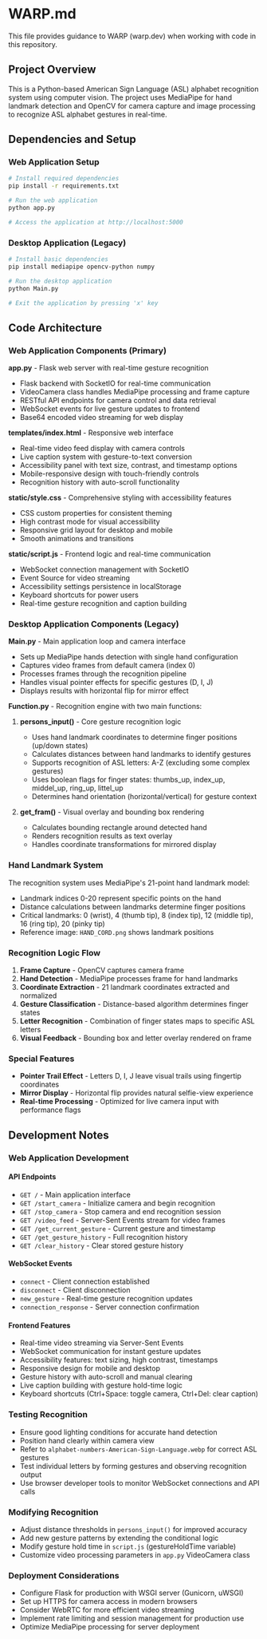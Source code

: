 # WARP.md

This file provides guidance to WARP (warp.dev) when working with code in this repository.

## Project Overview

This is a Python-based American Sign Language (ASL) alphabet recognition system using computer vision. The project uses MediaPipe for hand landmark detection and OpenCV for camera capture and image processing to recognize ASL alphabet gestures in real-time.

## Dependencies and Setup

### Web Application Setup
```bash
# Install required dependencies
pip install -r requirements.txt

# Run the web application
python app.py

# Access the application at http://localhost:5000
```

### Desktop Application (Legacy)
```bash
# Install basic dependencies
pip install mediapipe opencv-python numpy

# Run the desktop application
python Main.py

# Exit the application by pressing 'x' key
```

## Code Architecture

### Web Application Components (Primary)

**app.py** - Flask web server with real-time gesture recognition
- Flask backend with SocketIO for real-time communication
- VideoCamera class handles MediaPipe processing and frame capture
- RESTful API endpoints for camera control and data retrieval
- WebSocket events for live gesture updates to frontend
- Base64 encoded video streaming for web display

**templates/index.html** - Responsive web interface
- Real-time video feed display with camera controls
- Live caption system with gesture-to-text conversion
- Accessibility panel with text size, contrast, and timestamp options
- Mobile-responsive design with touch-friendly controls
- Recognition history with auto-scroll functionality

**static/style.css** - Comprehensive styling with accessibility features
- CSS custom properties for consistent theming
- High contrast mode for visual accessibility
- Responsive grid layout for desktop and mobile
- Smooth animations and transitions

**static/script.js** - Frontend logic and real-time communication
- WebSocket connection management with SocketIO
- Event Source for video streaming
- Accessibility settings persistence in localStorage
- Keyboard shortcuts for power users
- Real-time gesture recognition and caption building

### Desktop Application Components (Legacy)

**Main.py** - Main application loop and camera interface
- Sets up MediaPipe hands detection with single hand configuration
- Captures video frames from default camera (index 0)
- Processes frames through the recognition pipeline
- Handles visual pointer effects for specific gestures (D, I, J)
- Displays results with horizontal flip for mirror effect

**Function.py** - Recognition engine with two main functions:

1. **persons_input()** - Core gesture recognition logic
   - Uses hand landmark coordinates to determine finger positions (up/down states)
   - Calculates distances between hand landmarks to identify gestures
   - Supports recognition of ASL letters: A-Z (excluding some complex gestures)
   - Uses boolean flags for finger states: thumbs_up, index_up, middel_up, ring_up, littel_up
   - Determines hand orientation (horizontal/vertical) for gesture context

2. **get_fram()** - Visual overlay and bounding box rendering
   - Calculates bounding rectangle around detected hand
   - Renders recognition results as text overlay
   - Handles coordinate transformations for mirrored display

### Hand Landmark System

The recognition system uses MediaPipe's 21-point hand landmark model:
- Landmark indices 0-20 represent specific points on the hand
- Distance calculations between landmarks determine finger positions
- Critical landmarks: 0 (wrist), 4 (thumb tip), 8 (index tip), 12 (middle tip), 16 (ring tip), 20 (pinky tip)
- Reference image: `HAND_CORD.png` shows landmark positions

### Recognition Logic Flow

1. **Frame Capture** - OpenCV captures camera frame
2. **Hand Detection** - MediaPipe processes frame for hand landmarks
3. **Coordinate Extraction** - 21 landmark coordinates extracted and normalized
4. **Gesture Classification** - Distance-based algorithm determines finger states
5. **Letter Recognition** - Combination of finger states maps to specific ASL letters
6. **Visual Feedback** - Bounding box and letter overlay rendered on frame

### Special Features

- **Pointer Trail Effect** - Letters D, I, J leave visual trails using fingertip coordinates
- **Mirror Display** - Horizontal flip provides natural selfie-view experience
- **Real-time Processing** - Optimized for live camera input with performance flags

## Development Notes

### Web Application Development

#### API Endpoints
- `GET /` - Main application interface
- `GET /start_camera` - Initialize camera and begin recognition
- `GET /stop_camera` - Stop camera and end recognition session
- `GET /video_feed` - Server-Sent Events stream for video frames
- `GET /get_current_gesture` - Current gesture and timestamp
- `GET /get_gesture_history` - Full recognition history
- `GET /clear_history` - Clear stored gesture history

#### WebSocket Events
- `connect` - Client connection established
- `disconnect` - Client disconnection
- `new_gesture` - Real-time gesture recognition updates
- `connection_response` - Server connection confirmation

#### Frontend Features
- Real-time video streaming via Server-Sent Events
- WebSocket communication for instant gesture updates
- Accessibility features: text sizing, high contrast, timestamps
- Responsive design for mobile and desktop
- Gesture history with auto-scroll and manual clearing
- Live caption building with gesture hold-time logic
- Keyboard shortcuts (Ctrl+Space: toggle camera, Ctrl+Del: clear caption)

### Testing Recognition
- Ensure good lighting conditions for accurate hand detection
- Position hand clearly within camera view
- Refer to `alphabet-numbers-American-Sign-Language.webp` for correct ASL gestures
- Test individual letters by forming gestures and observing recognition output
- Use browser developer tools to monitor WebSocket connections and API calls

### Modifying Recognition
- Adjust distance thresholds in `persons_input()` for improved accuracy
- Add new gesture patterns by extending the conditional logic
- Modify gesture hold time in `script.js` (gestureHoldTime variable)
- Customize video processing parameters in `app.py` VideoCamera class

### Deployment Considerations
- Configure Flask for production with WSGI server (Gunicorn, uWSGI)
- Set up HTTPS for camera access in modern browsers
- Consider WebRTC for more efficient video streaming
- Implement rate limiting and session management for production use
- Optimize MediaPipe processing for server deployment
